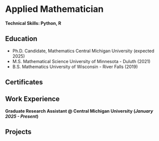# Applied Mathematician

#### Technical Skills: Python, R

## Education
- Ph.D. Candidate, Mathematics	Central Michigan University (expected 2025) 
- M.S. Mathematical Science	University of Minnesota - Duluth (2021)			        		
- B.S. Mathematics		University of Wisconsin - River Falls (2019)

## Certificates

## Work Experience
**Graduate Research Assistant @ Central Michigan University (_January 2025 - Present_)**

## Projects

								       		
